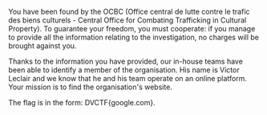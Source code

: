You have been found by the OCBC (Office central de lutte contre le trafic des biens culturels - Central Office for Combating Trafficking in Cultural Property). To guarantee your freedom, you must cooperate: if you manage to provide all the information relating to the investigation, no charges will be brought against you.

Thanks to the information you have provided, our in-house teams have been able to identify a member of the organisation. His name is Victor Leclair and we know that he and his team operate on an online platform. Your mission is to find the organisation's website.

The flag is in the form: DVCTF{google.com}.
